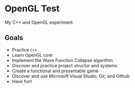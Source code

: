 # OpenGL Test
My C++ and OpenGL experiment

## Goals
- Practice `C++`
- Learn OpenGL core
- Implement the Wave Function Collapse algorithm
- Discover and practice project structor and systems
- Create a functional and presentable game
- Discover and use Microsoft Visual Studio, Git, and Github
- Have fun!
